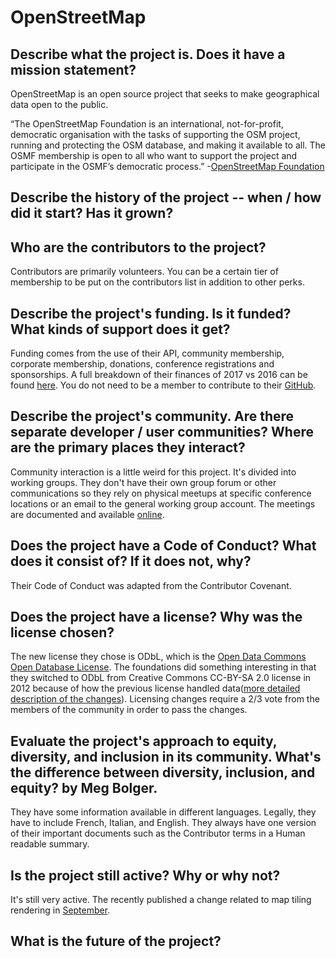 # OpenStreetMap

## Describe what the project is. Does it have a mission statement?

OpenStreetMap is an open source project that seeks to make geographical data open to the public.

“The OpenStreetMap Foundation is an international, not-for-profit, democratic organisation with the tasks of supporting the OSM project, running and protecting the OSM database, and making it available to all. The OSMF membership is open to all who want to support the project and participate in the OSMF’s democratic process.” -[OpenStreetMap Foundation](https://wiki.osmfoundation.org/wiki/Mission_Statement)

## Describe the history of the project -- when / how did it start? Has it grown?


## Who are the contributors to the project?
Contributors are primarily volunteers. You can be a certain tier of membership to be put on the contributors list in addition to other perks. 


## Describe the project's funding. Is it funded? What kinds of support does it get?
Funding comes from the use of their API, community membership, corporate membership, donations, conference registrations and sponsorships. A full breakdown of their finances of 2017 vs 2016 can be found [here](https://wiki.osmfoundation.org/w/images/7/7d/Financial_Statement_2017.pdf). You do not need to be a member to contribute to their [GitHub](https://github.com/openstreetmap). 

## Describe the project's community. Are there separate developer / user communities? Where are the primary places they interact?
Community interaction is a little weird for this project. It's divided into working groups. They don't have their own group forum or other communications so they rely on physical meetups at specific conference locations or an email to the general working group account. The meetings are documented and available [online](https://wiki.osmfoundation.org/wiki/Working_Group_Minutes).

## Does the project have a Code of Conduct? What does it consist of? If it does not, why?
Their Code of Conduct was adapted from the Contributor Covenant. 

## Does the project have a license? Why was the license chosen?
The new license they chose is ODbL, which is the [Open Data Commons Open Database License](https://opendatacommons.org/licenses/odbl/). The foundations did something interesting in that they switched to ODbL from Creative Commons CC-BY-SA 2.0 license in 2012 because of how the previous license handled data([more detailed description of the changes](https://wiki.osmfoundation.org/wiki/Licence_and_Legal_FAQ/Why_CC_BY-SA_is_Unsuitable)). Licensing changes require a 2/3 vote from the members of the community in order to pass the changes.

## Evaluate the project's approach to equity, diversity, and inclusion in its community. What's the difference between diversity, inclusion, and equity? by Meg Bolger.
They have some information available in different languages. Legally, they have to include French, Italian, and English. They always have one version of their important documents such as the Contributor terms in a Human readable summary.

## Is the project still active? Why or why not?
It's still very active. The recently published a change related to map tiling rendering in [September](https://blog.openstreetmap.org/2018/09/05/new-render-server-usa/).

## What is the future of the project?
